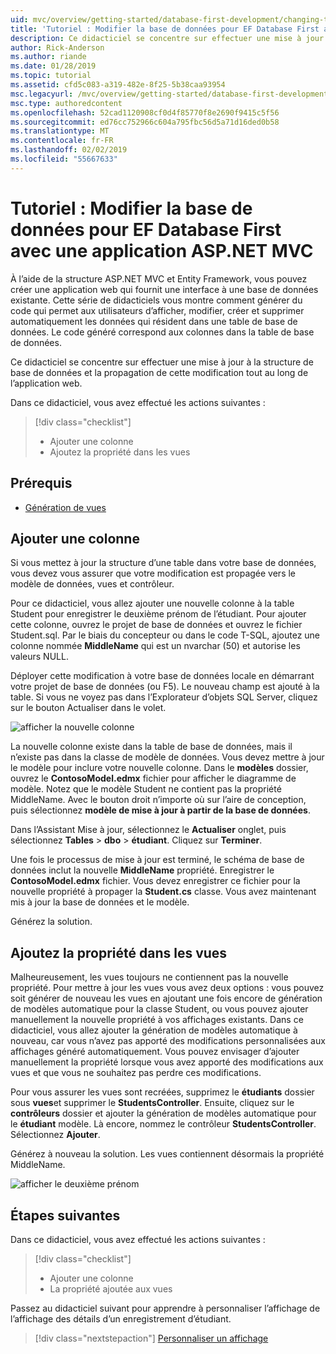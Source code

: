 ```yaml
---
uid: mvc/overview/getting-started/database-first-development/changing-the-database
title: 'Tutoriel : Modifier la base de données pour EF Database First avec une application ASP.NET MVC'
description: Ce didacticiel se concentre sur effectuer une mise à jour à la structure de base de données et la propagation de cette modification tout au long de l’application web.
author: Rick-Anderson
ms.author: riande
ms.date: 01/28/2019
ms.topic: tutorial
ms.assetid: cfd5c083-a319-482e-8f25-5b38caa93954
msc.legacyurl: /mvc/overview/getting-started/database-first-development/changing-the-database
msc.type: authoredcontent
ms.openlocfilehash: 52cad1120908cf0d4f85770f8e2690f9415c5f56
ms.sourcegitcommit: ed76cc752966c604a795fbc56d5a71d16ded0b58
ms.translationtype: MT
ms.contentlocale: fr-FR
ms.lasthandoff: 02/02/2019
ms.locfileid: "55667633"
---
```

# <a name="tutorial-change-the-database-for-ef-database-first-with-aspnet-mvc-app"></a>Tutoriel : Modifier la base de données pour EF Database First avec une application ASP.NET MVC

À l’aide de la structure ASP.NET MVC et Entity Framework, vous pouvez créer une application web qui fournit une interface à une base de données existante. Cette série de didacticiels vous montre comment générer du code qui permet aux utilisateurs d’afficher, modifier, créer et supprimer automatiquement les données qui résident dans une table de base de données. Le code généré correspond aux colonnes dans la table de base de données.

Ce didacticiel se concentre sur effectuer une mise à jour à la structure de base de données et la propagation de cette modification tout au long de l’application web.

Dans ce didacticiel, vous avez effectué les actions suivantes :

> [!div class="checklist"]
> * Ajouter une colonne
> * Ajoutez la propriété dans les vues

## <a name="prerequisites"></a>Prérequis

* [Génération de vues](generating-views.md)

## <a name="add-a-column"></a>Ajouter une colonne

Si vous mettez à jour la structure d’une table dans votre base de données, vous devez vous assurer que votre modification est propagée vers le modèle de données, vues et contrôleur.

Pour ce didacticiel, vous allez ajouter une nouvelle colonne à la table Student pour enregistrer le deuxième prénom de l’étudiant. Pour ajouter cette colonne, ouvrez le projet de base de données et ouvrez le fichier Student.sql. Par le biais du concepteur ou dans le code T-SQL, ajoutez une colonne nommée **MiddleName** qui est un nvarchar (50) et autorise les valeurs NULL.

Déployer cette modification à votre base de données locale en démarrant votre projet de base de données (ou F5). Le nouveau champ est ajouté à la table. Si vous ne voyez pas dans l’Explorateur d’objets SQL Server, cliquez sur le bouton Actualiser dans le volet.

![afficher la nouvelle colonne](changing-the-database/_static/image2.png)

La nouvelle colonne existe dans la table de base de données, mais il n’existe pas dans la classe de modèle de données. Vous devez mettre à jour le modèle pour inclure votre nouvelle colonne. Dans le **modèles** dossier, ouvrez le **ContosoModel.edmx** fichier pour afficher le diagramme de modèle. Notez que le modèle Student ne contient pas la propriété MiddleName. Avec le bouton droit n’importe où sur l’aire de conception, puis sélectionnez **modèle de mise à jour à partir de la base de données**.

Dans l’Assistant Mise à jour, sélectionnez le **Actualiser** onglet, puis sélectionnez **Tables** > **dbo** > **étudiant**. Cliquez sur **Terminer**.

Une fois le processus de mise à jour est terminé, le schéma de base de données inclut la nouvelle **MiddleName** propriété. Enregistrer le **ContosoModel.edmx** fichier. Vous devez enregistrer ce fichier pour la nouvelle propriété à propager la **Student.cs** classe. Vous avez maintenant mis à jour la base de données et le modèle.

Générez la solution.

## <a name="add-the-property-to-the-views"></a>Ajoutez la propriété dans les vues

Malheureusement, les vues toujours ne contiennent pas la nouvelle propriété. Pour mettre à jour les vues vous avez deux options : vous pouvez soit générer de nouveau les vues en ajoutant une fois encore de génération de modèles automatique pour la classe Student, ou vous pouvez ajouter manuellement la nouvelle propriété à vos affichages existants. Dans ce didacticiel, vous allez ajouter la génération de modèles automatique à nouveau, car vous n’avez pas apporté des modifications personnalisées aux affichages généré automatiquement. Vous pouvez envisager d’ajouter manuellement la propriété lorsque vous avez apporté des modifications aux vues et que vous ne souhaitez pas perdre ces modifications.

Pour vous assurer les vues sont recréées, supprimez le **étudiants** dossier sous **vues**et supprimer le **StudentsController**. Ensuite, cliquez sur le **contrôleurs** dossier et ajouter la génération de modèles automatique pour le **étudiant** modèle. Là encore, nommez le contrôleur **StudentsController**. Sélectionnez **Ajouter**.

Générez à nouveau la solution. Les vues contiennent désormais la propriété MiddleName.

![afficher le deuxième prénom](changing-the-database/_static/image5.png)

## <a name="next-steps"></a>Étapes suivantes

Dans ce didacticiel, vous avez effectué les actions suivantes :

> [!div class="checklist"]
> * Ajouter une colonne
> * La propriété ajoutée aux vues

Passez au didacticiel suivant pour apprendre à personnaliser l’affichage de l’affichage des détails d’un enregistrement d’étudiant.
> [!div class="nextstepaction"]
> [Personnaliser un affichage](customizing-a-view.md)